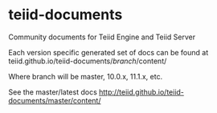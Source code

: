 # teiid-documents
Community documents for Teiid Engine and Teiid Server

Each version specific generated set of docs can be found at teiid.github.io/teiid-documents/_branch_/content/

Where branch will be master, 10.0.x, 11.1.x, etc.

See the master/latest docs http://teiid.github.io/teiid-documents/master/content/

